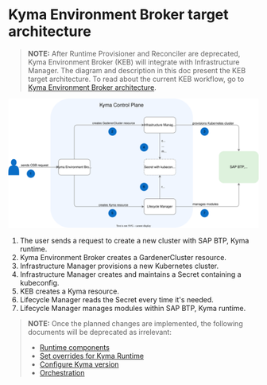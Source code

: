 # Kyma Environment Broker target architecture

> **NOTE:** After Runtime Provisioner and Reconciler are deprecated, Kyma Environment Broker (KEB) will integrate with Infrastructure Manager. The diagram and description in this doc present the KEB target architecture. To read about the current KEB workflow, go to [Kyma Environment Broker architecture](02-01-architecture.md).

![KEB target architecture](./assets/target-keb-arch.svg)

1. The user sends a request to create a new cluster with SAP BTP, Kyma runtime.
2. Kyma Environment Broker creates a GardenerCluster resource.
3. Infrastructure Manager provisions a new Kubernetes cluster.
4. Infrastructure Manager creates and maintains a Secret containing a kubeconfig.
5. KEB creates a Kyma resource.
6. Lifecycle Manager reads the Secret every time it's needed.
7. Lifecycle Manager manages modules within SAP BTP, Kyma runtime.

> **NOTE:** Once the planned changes are implemented, the following documents will be deprecated as irrelevant:
> - [Runtime components](03-02-runtime-components.md)
> - [Set overrides for Kyma Runtime](03-06-runtime-overrides.md)
> - [Configure Kyma version](03-08-kyma-versions.md)
> - [Orchestration](03-10-orchestration.md)
